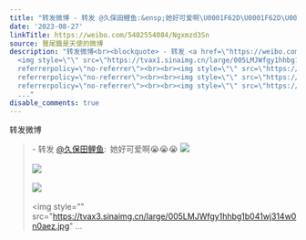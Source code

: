 ```yaml
---
title: "转发微博 - 转发 @久保田鲤鱼:&ensp;她好可爱啊\U0001F62D\U0001F62D\U0001F62D [图片][图片][图片][图片]"
date: '2023-08-27'
linkTitle: https://weibo.com/5402554084/Ngxmzd3Sn
source: 鷲尾醬是天使的微博
description: "转发微博<br><blockquote> - 转发 <a href=\"https://weibo.com/5286768287\" target=\"_blank\">@久保田鲤鱼</a>: 她好可爱啊\U0001F62D\U0001F62D\U0001F62D
  <img style=\"\" src=\"https://tvax1.sinaimg.cn/large/005LMJWfgy1hhbg1biw1bj314w0n0whp.jpg\"
  referrerpolicy=\"no-referrer\"><br><br><img style=\"\" src=\"https://tvax4.sinaimg.cn/large/005LMJWfgy1hhbg1buj3fj314w0n0jtf.jpg\"
  referrerpolicy=\"no-referrer\"><br><br><img style=\"\" src=\"https://tvax4.sinaimg.cn/large/005LMJWfgy1hhbg1ca2gqj314w0n0dio.jpg\"
  referrerpolicy=\"no-referrer\"><br><br><img style=\"\" src=\"https://tvax3.sinaimg.cn/large/005LMJWfgy1hhbg1b041wj314w0n0aez.jpg\"
  ..."
disable_comments: true
---
```

转发微博<br><blockquote> - 转发 <a href="https://weibo.com/5286768287" target="_blank">@久保田鲤鱼</a>: 她好可爱啊😭😭😭 <img style="" src="https://tvax1.sinaimg.cn/large/005LMJWfgy1hhbg1biw1bj314w0n0whp.jpg" referrerpolicy="no-referrer"><br><br><img style="" src="https://tvax4.sinaimg.cn/large/005LMJWfgy1hhbg1buj3fj314w0n0jtf.jpg" referrerpolicy="no-referrer"><br><br><img style="" src="https://tvax4.sinaimg.cn/large/005LMJWfgy1hhbg1ca2gqj314w0n0dio.jpg" referrerpolicy="no-referrer"><br><br><img style="" src="https://tvax3.sinaimg.cn/large/005LMJWfgy1hhbg1b041wj314w0n0aez.jpg" ...